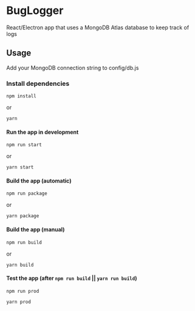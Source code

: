 # BugLogger

React/Electron app that uses a MongoDB Atlas database to keep track of logs

## Usage

Add your MongoDB connection string to config/db.js

### Install dependencies

```
npm install
```

or

```
yarn
```

#### Run the app in development

```
npm run start
```

or

```
yarn start
```

#### Build the app (automatic)

```
npm run package
```

or

```
yarn package
```

#### Build the app (manual)

```
npm run build
```

or

```
yarn build
```

#### Test the app (after `npm run build` || `yarn run build`)

```
npm run prod
```

```
yarn prod
```

